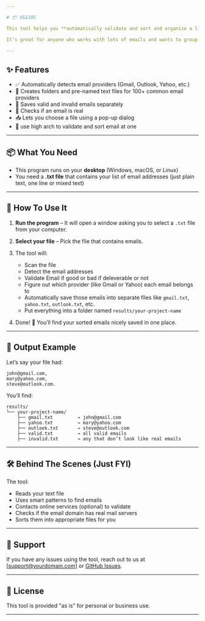 ```yaml
---

# 📦 V&S105

This tool helps you **automatically validate and sort and organize a list of email addresses** into different folders based on their email providers (like Gmail, Yahoo, Outlook, etc.).

It’s great for anyone who works with lots of emails and wants to group them quickly by the service they use the valid or invalid or deliverable one.

---
```


## ✨ Features

* ✅ Automatically detects email providers (Gmail, Outlook, Yahoo, etc.)
* 📁 Creates folders and pre-named text files for 100+ common email providers
* 📂 Saves valid and invalid emails separately
* 📡 Checks if an email is real
* 📥 Lets you choose a file using a pop-up dialog
* 🧠 use high arch to validate and sort email at one

---

## 📦 What You Need

* This program runs on your **desktop** (Windows, macOS, or Linux)
* You need a **.txt file** that contains your list of email addresses (just plain text, one line or mixed text)

---

## 🚀 How To Use It

1. **Run the program** – It will open a window asking you to select a `.txt` file from your computer.
2. **Select your file** – Pick the file that contains emails.
3. The tool will:

   * Scan the file
   * Detect the email addresses
   * Validate Email if good or bad if deleverable or not
   * Figure out which provider (like Gmail or Yahoo) each email belongs to
   * Automatically save those emails into separate files like `gmail.txt`, `yahoo.txt`, `outlook.txt`, etc.
   * Put everything into a folder named `results/your-project-name`
4. Done! 🎉 You’ll find your sorted emails nicely saved in one place.

---

## 📝 Output Example

Let’s say your file had:

```
john@gmail.com,
mary@yahoo.com,
steve@outlook.com.
```

You’ll find:

```
results/
└── your-project-name/
    ├── gmail.txt         → john@gmail.com
    ├── yahoo.txt         → mary@yahoo.com
    ├── outlook.txt       → steve@outlook.com
    ├── valid.txt         → all valid emails
    ├── invalid.txt       → any that don’t look like real emails
```

---

## 🛠 Behind The Scenes (Just FYI)

The tool:

* Reads your text file
* Uses smart patterns to find emails
* Contacts online services (optional) to validate
* Checks if the email domain has real mail servers
* Sorts them into appropriate files for you

---

## 💬 Support

If you have any issues using the tool, reach out to us at \[[support@yourdomain.com](mailto:support@yourdomain.com)] or [GitHub Issues](https://github.com/concolesoft/purple/issues).

---

## 🧾 License

This tool is provided "as is" for personal or business use.

---

